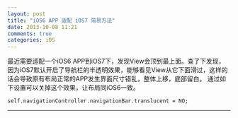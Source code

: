 ```yaml
---
layout: post
title: "iOS6 APP 适配 iOS7 简易方法"
date: 2013-10-08 11:21
comments: true
categories: iOS
---
```

最近需要适配一个iOS6 APP到iOS7下，发现View会顶到最上面。查了下发现，因为iOS7默认开启了导航栏的半透明效果，能够看见View从它下面滑过，这样的话会导致原有布局正常的APP发生界面尺寸错乱，整体上移，底部留白。
通过如下设置可以关掉这个效果，让布局同iOS6一致。

```objc
self.navigationController.navigationBar.translucent = NO;
```

---
